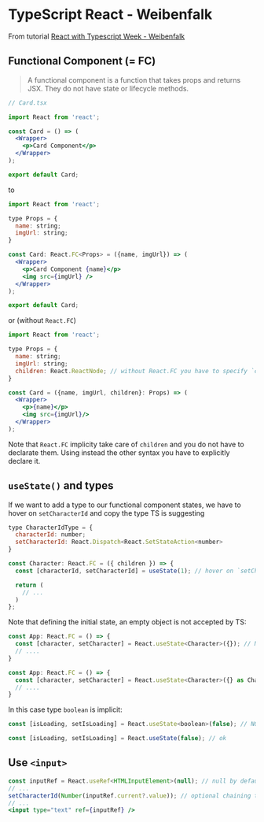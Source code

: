 # TypeScript React - Weibenfalk

From tutorial [React with Typescript Week - Weibenfalk](https://www.youtube.com/playlist?list=PL0jpcQ5lO0nFRb4ecmZWr6wiW9zQ0Rv2j)

## Functional Component (= FC)

> A functional component is a function that takes props and returns JSX. They do not have state or lifecycle methods.

```jsx
// Card.tsx

import React from 'react';

const Card = () => (
  <Wrapper>
    <p>Card Component</p>
  </Wrapper>
);

export default Card;
```

to

```jsx
import React from 'react';

type Props = {
  name: string;
  imgUrl: string;
}

const Card: React.FC<Props> = ({name, imgUrl}) => (
  <Wrapper>
    <p>Card Component {name}</p>
    <img src={imgUrl} />
  </Wrapper>
);

export default Card;
```

or (without `React.FC`)

```jsx
import React from 'react';

type Props = {
  name: string;
  imgUrl: string;
  children: React.ReactNode; // without React.FC you have to specify `children`!
}

const Card = ({name, imgUrl, children}: Props) => (
  <Wrapper>
    <p>{name}</p>
    <img src={imgUrl}/>
  </Wrapper>
);
```

Note that `React.FC` implicity take care of `children` and you do not have to declarate them. Using instead the other syntax you have to explicitly declare it.

## `useState()` and types

If we want to add a type to our functional component states, we have to hover on `setCharacterId` and copy the type TS is suggesting

```jsx
type CharacterIdType = {
  characterId: number;
  setCharacterId: React.Dispatch<React.SetStateAction<number>
}

const Character: React.FC = ({ children }) => {
  const [characterId, setCharacterId] = useState(1); // hover on `setCharacterId`

  return (
    // ...
  )
};
```

Note that defining the initial state, an empty object is not accepted by TS:

```jsx
const App: React.FC = () => {
  const [character, setCharacter] = React.useState<Character>({}); // NOPE!
  // ....
}
```

```jsx
const App: React.FC = () => {
  const [character, setCharacter] = React.useState<Character>({} as Character); // added `as Character`
  // ....
}
```

In this case type `boolean` is implicit:

```jsx
const [isLoading, setIsLoading] = React.useState<boolean>(false); // NOPE, that's not necessary

const [isLoading, setIsLoading] = React.useState(false); // ok
```

## Use `<input>`

```jsx
const inputRef = React.useRef<HTMLInputElement>(null); // null by default
// ...
setCharacterId(Number(inputRef.current?.value)); // optional chaining to `current`
// ...
<input type="text" ref={inputRef} />
```
